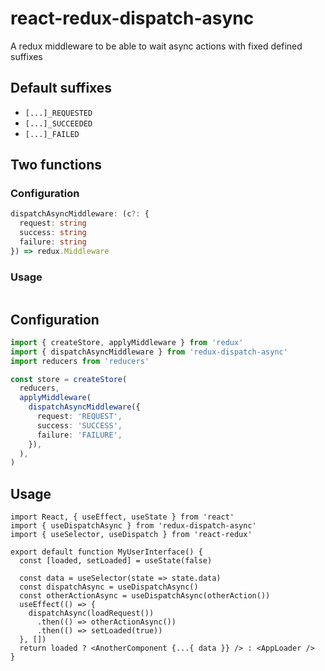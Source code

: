 # react-redux-dispatch-async

A redux middleware to be able to wait async actions with fixed defined suffixes

## Default suffixes

- `[...]_REQUESTED`
- `[...]_SUCCEEDED`
- `[...]_FAILED`

## Two functions

### Configuration

```ts
dispatchAsyncMiddleware: (c?: {
  request: string
  success: string
  failure: string
}) => redux.Middleware
```

### Usage

```ts
```

## Configuration

```ts
import { createStore, applyMiddleware } from 'redux'
import { dispatchAsyncMiddleware } from 'redux-dispatch-async'
import reducers from 'reducers'

const store = createStore(
  reducers,
  applyMiddleware(
    dispatchAsyncMiddleware({
      request: 'REQUEST',
      success: 'SUCCESS',
      failure: 'FAILURE',
    }),
  ),
)
```

## Usage

```tsx
import React, { useEffect, useState } from 'react'
import { useDispatchAsync } from 'redux-dispatch-async'
import { useSelector, useDispatch } from 'react-redux'

export default function MyUserInterface() {
  const [loaded, setLoaded] = useState(false)

  const data = useSelector(state => state.data)
  const dispatchAsync = useDispatchAsync()
  const otherActionAsync = useDispatchAsync(otherAction())
  useEffect(() => {
    dispatchAsync(loadRequest())
      .then(() => otherActionAsync())
      .then(() => setLoaded(true))
  }, [])
  return loaded ? <AnotherComponent {...{ data }} /> : <AppLoader />
}
```
